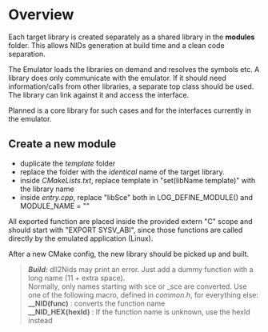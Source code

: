 # Overview

Each target library is created separately as a shared library in the **modules** folder. This allows NIDs generation at build time and a clean code separation.


The Emulator loads the libraries on demand and resolves the symbols etc. A library does only communicate with the emulator.
If it should need information/calls from other libraries, a separate top class should be used. The library can link against it and access the interface.

Planned is a core library for such cases and for the interfaces currently in the emulator.

## Create a new module

* duplicate the *template* folder
* replace the folder with the *identical* name of the target library.
* inside *CMakeLists.txt*, replace template in "set(libName template)" with the library name
* inside *entry.cpp*, replace "libSce" both in LOG_DEFINE_MODULE() and MODULE_NAME = ""

All exported function are placed inside the provided extern "C" scope and should start with "EXPORT SYSV_ABI", since those functions are  called directly by the emulated application (Linux).

After a new CMake config, the new library should be picked up and built.


> **_Build:_** dll2Nids may print an error. Just add a dummy function with a long name (11 + extra space). \
Normally, only names starting with sce or _sce are converted. Use one of the following macro, defined in *common.h*, for everything else: \
**__NID(func)** : converts the function name \
**__NID_HEX(hexId)** : If the function name is unknown, use the hexId instead
